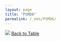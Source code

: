 ```yaml
---
layout: page
title: "PSMD6"
permalink: /_mds/PSMD6/
---
```


![](../../alns_9.28.22/aln_5HSAA085677_0.991.png?raw=true
)
[Back to Table](../../display)

